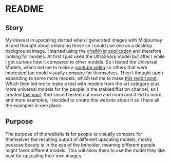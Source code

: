 # README
## Story
My interest in upscaling started when I generated images with Midjourney AI and thought about enlarging those so I could use one as a desktop background image.
I started using the [chaiNNer application](https://github.com/chaiNNer-org/chaiNNer "chaiNNer application") and therefore looking for models. At first I just used the UltraSharp model but after I while I got curious how it compared to other models.
So i tested the Universal Models, which led me to make a [youtube video](https://youtu.be/0TYRDmQ5LZk "youtube video") so others that were interested too could visually compare for themselves.
Then I thought upon expanding to some more models, which led me to make [this reddit post](https://www.reddit.com/r/ArtificialInteligence/comments/yaxs13/image_upscaling_models_compared_general_photo_and/?utm_source=share&utm_medium=web2x&context=3).
Which then led me to make a test with models from the art category plus more universal models for the people in the stablediffusion channel, so I created [this post](https://www.reddit.com/r/StableDiffusion/comments/yev37i/comparison_of_upscaling_models_for_ai_generated/ "this post").
And since I tested out more and more and it led to more and more examples, I decided to create this website about it so I have all the examples in one place.
## Purpose
The purpose of this website is for people to visually compare for themselves the resulting output of different upscaling models, mostly because beauty is in the eye of the beholder, meaning different people might favor different models. This will allow them to use the model they like best for upscaling their own images.   